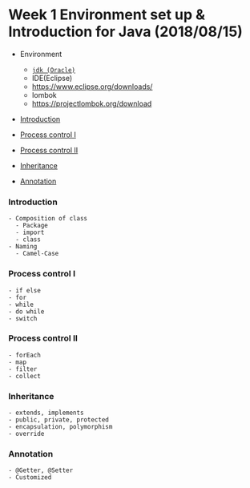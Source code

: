 # Week 1 Environment set up & Introduction for Java (2018/08/15)
 - Environment
    - [`jdk (Oracle)`](#http://www.oracle.com/technetwork/java/javase/downloads/jdk8-downloads-2133151.html)
    - IDE(Eclipse)
     - https://www.eclipse.org/downloads/
    - lombok
     - https://projectlombok.org/download
 
 - [Introduction](#introduction)    
 - [Process control I](#process-control-i)
 - [Process control II](#process-control-ii)
 - [Inheritance](#inheritance)
 - [Annotation](#annotation)

### <a id="introduction"></a>Introduction
    - Composition of class
      - Package
      - import
      - class
    - Naming
      - Camel-Case
### <a id="process-control-i"></a>Process control I
    - if else
    - for
    - while
    - do while
    - switch
### <a id="process-control-ii"></a>Process control II
    - forEach
    - map
    - filter
    - collect
### <a id="inheritance"></a>Inheritance
    - extends, implements
    - public, private, protected
    - encapsulation, polymorphism
    - override
### <a id="annotation"></a>Annotation
    - @Getter, @Setter
    - Customized

